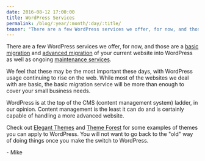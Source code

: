 ```yaml
---
date: 2016-08-12 17:00:00
title: WordPress Services
permalink: /blog/:year/:month/:day/:title/
teaser: "There are a few WordPress services we offer, for now, and those are..."
---
```


There are a few WordPress services we offer, for now, and those are a [basic migration](http://mikefontenot.me/migration/basic) and [advanced migration](http://mikefontenot.me/migration/basic) of your current website into WordPress as well as ongoing [maintenance services](http://mikefontenot.me/maintenance).

We feel that these may be the most important these days, with WordPress usage continuing to rise on the web.  While most of the websites we deal with are basic, the basic migration service will be more than enough to cover your small business needs.

WordPress is at the top of the CMS (content management system) ladder, in our opinion.  Content management is the least it can do and is certainly capable of handling a more advanced website.

Check out [Elegant Themes](http://www.elegantthemes.com) and [Theme Forest](https://themeforest.net/) for some examples of themes you can apply to WordPress.  You will not want to go back to the "old" way of doing things once you make the switch to WordPress.

\- Mike

